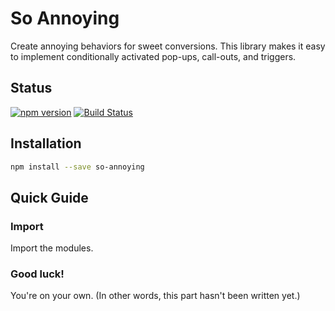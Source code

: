# So Annoying

Create annoying behaviors for sweet conversions. This library makes it easy to
implement conditionally activated pop-ups, call-outs, and triggers.

## Status

[![npm version](https://badge.fury.io/js/so-annoying.svg)](http://badge.fury.io/js/so-annoying)
[![Build Status](https://secure.travis-ci.org/angeloashmore/so-annoying.svg?branch=master)](http://travis-ci.org/angeloashmore/so-annoying?branch=master)

## Installation

```sh
npm install --save so-annoying
```

## Quick Guide

### Import

Import the modules.

### Good luck!

You're on your own. (In other words, this part hasn't been written yet.)
